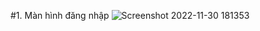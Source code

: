 #1. Màn hình đăng nhập
![Screenshot 2022-11-30 181353](https://user-images.githubusercontent.com/95040500/204785123-734186c0-71d7-41ac-90ac-074098261c44.png)
 
